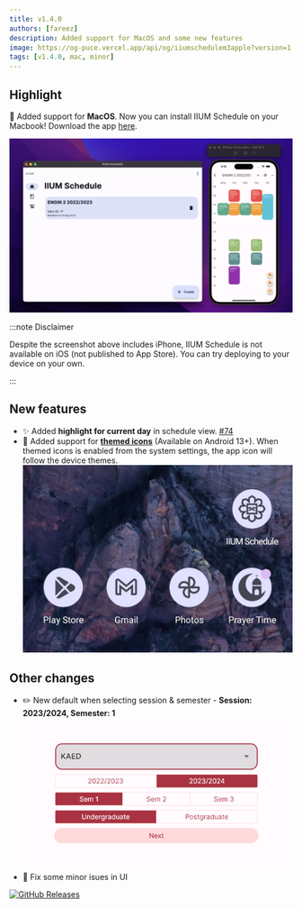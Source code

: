 ```yaml
---
title: v1.4.0
authors: [fareez]
description: Added support for MacOS and some new features
image: https://og-puce.vercel.app/api/og/iiumschedulem3apple?version=1.4.0
tags: [v1.4.0, mac, minor]
---
```


## Highlight

🎉 Added support for **MacOS**. Now you can install IIUM Schedule on your Macbook! Download the app [here](/downloads#macos).

![iium schedule macbook](./Screenshot-mac-iphone.png)

:::note Disclaimer

Despite the screenshot above includes iPhone, IIUM Schedule is not available on iOS (not published to App Store).
You can try deploying to your device on your own. 

:::

## New features

- :sparkles: Added **highlight for current day** in schedule view. [#74](https://github.com/iqfareez/iium_schedule/issues/74)
- :bento: Added support for **[themed icons](https://9to5google.com/2023/03/02/create-themed-icons-for-any-app/)** (Available on Android 13+). When themed icons is enabled from the system settings, the 
app icon will follow the device themes.
  ![Screenshot themed icons](themed-icon.png)

## Other changes

- :pencil2: New default when selecting session & semester - **Session: 2023/2024, Semester: 1**
  ![session sem screenshot selector](session-n-sem-default.png)
- :lipstick: Fix some minor isues in UI

[![GitHub Releases](https://img.shields.io/badge/view%20on%20github-%23121011.svg?style=for-the-badge&logo=github&logoColor=white)](https://github.com/iqfareez/iium_schedule/releases/tag/1.3.2%2B37)